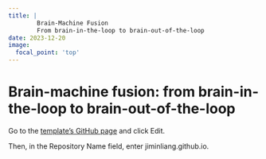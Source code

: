 ```yaml
---
title: |
        Brain-Machine Fusion
        From brain-in-the-loop to brain-out-of-the-loop
date: 2023-12-20
image:
  focal_point: 'top'
---
```



<!--more-->

# Brain-machine fusion: from brain-in-the-loop to brain-out-of-the-loop

Go to the [template’s GitHub page](https://hugoblox.com/templates/details/research-group/) and click Edit.

Then, in the Repository Name field, enter jiminliang.github.io.


